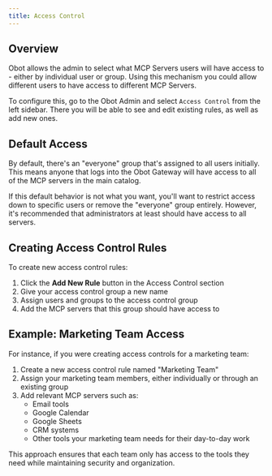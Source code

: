```yaml
---
title: Access Control
---
```


## Overview

Obot allows the admin to select what MCP Servers users will have access to - either by individual user or group. Using this mechanism you could allow different users to have access to different MCP Servers.

To configure this, go to the Obot Admin and select `Access Control` from the left sidebar. There you will be able to see and edit existing rules, as well as add new ones.

## Default Access

By default, there's an "everyone" group that's assigned to all users initially. This means anyone that logs into the Obot Gateway will have access to all of the MCP servers in the main catalog.

If this default behavior is not what you want, you'll want to restrict access down to specific users or remove the "everyone" group entirely. However, it's recommended that administrators at least should have access to all servers.

## Creating Access Control Rules

To create new access control rules:

1. Click the **Add New Rule** button in the Access Control section
2. Give your access control group a new name
3. Assign users and groups to the access control group
4. Add the MCP servers that this group should have access to

## Example: Marketing Team Access

For instance, if you were creating access controls for a marketing team:

1. Create a new access control rule named "Marketing Team"
2. Assign your marketing team members, either individually or through an existing group
3. Add relevant MCP servers such as:
   - Email tools
   - Google Calendar
   - Google Sheets
   - CRM systems
   - Other tools your marketing team needs for their day-to-day work

This approach ensures that each team only has access to the tools they need while maintaining security and organization.

